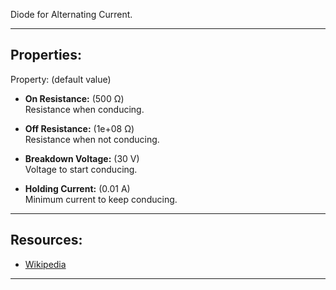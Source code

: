Diode for Alternating Current.

---

## Properties:
Property: (default value)

- **On Resistance:** (500 Ω) <br>
   Resistance when conducing. <br>

- **Off Resistance:** (1e+08 Ω) <br>
   Resistance when not conducing. <br>

- **Breakdown Voltage:** (30 V) <br>
   Voltage to start conducing. <br>

- **Holding Current:** (0.01 A) <br>
   Minimum current to keep conducing. <br>

---

## Resources:

- [Wikipedia](https://en.wikipedia.org/wiki/DIAC)

---
